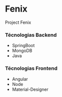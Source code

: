 # Fenix
Project Fenix

### Técnologias Backend
  - SpringBoot
  - MongoDB
  - Java
  
### Técnologias Frontend
  - Angular
  - Node
  - Material-Designer
